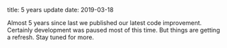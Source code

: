 title: 5 years update
date: 2019-03-18

Almost 5 years since last we published our latest code improvement. Certainly development was paused most of this time. But things are getting a refresh. Stay tuned for more.
